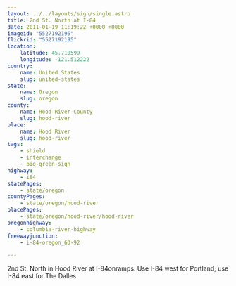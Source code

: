 ```yaml
---
layout: ../../layouts/sign/single.astro
title: 2nd St. North at I-84
date: 2011-01-19 11:19:22 +0000 +0000
imageid: "5527192195"
flickrid: "5527192195"
location:
    latitude: 45.710599
    longitude: -121.512222
country:
    name: United States
    slug: united-states
state:
    name: Oregon
    slug: oregon
county:
    name: Hood River County
    slug: hood-river
place:
    name: Hood River
    slug: hood-river
tags:
    - shield
    - interchange
    - big-green-sign
highway:
    - i84
statePages:
    - state/oregon
countyPages:
    - state/oregon/hood-river
placePages:
    - state/oregon/hood-river/hood-river
oregonhighway:
    - columbia-river-highway
freewayjunction:
    - i-84-oregon_63-92

---
```

2nd St. North in Hood River at I-84onramps.  Use I-84 west for Portland; use I-84 east for The Dalles.